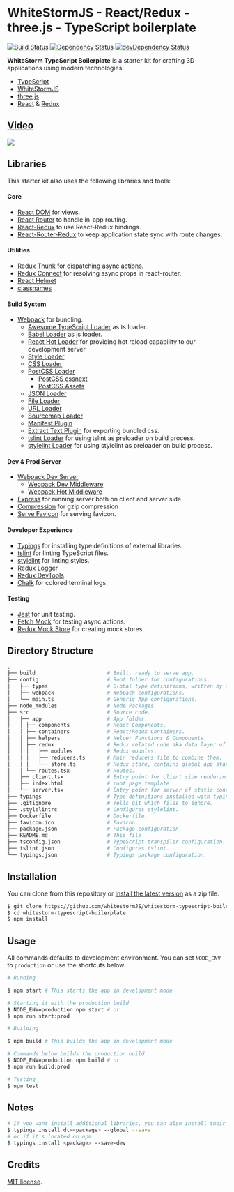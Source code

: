 # WhiteStormJS - React/Redux - three.js - TypeScript boilerplate
[![Build Status](https://travis-ci.org/WhitestormJS/whitestorm-typescript-boilerplate.svg?branch=master)](https://travis-ci.org/WhitestormJS/whitestorm-typescript-boilerplate)
[![Dependency Status](https://david-dm.org/whitestormJS/whitestorm-typescript-boilerplate.svg)](https://david-dm.org/whitestormJS/whitestorm-typescript-boilerplate)
[![devDependency Status](https://david-dm.org/whitestormJS/whitestorm-typescript-boilerplate/dev-status.svg)](https://david-dm.org/whitestormJS/whitestorm-typescript-boilerplate#info=devDependencies)

**WhiteStorm TypeScript Boilerplate** is a starter kit for crafting  3D applications using modern technologies:
- [TypeScript](https://www.typescriptlang.org/)
- [WhiteStormJS](https://whsjs.io)
- [three.js](https://threejs.org/)
- [React](https://github.com/facebook/react) & [Redux](https://github.com/reactjs/redux)

## [Video](https://streamable.com/nvvlv)

[![](http://i.imgur.com/QUPK7Ej.jpg)](https://streamable.com/nvvlv)

## Libraries
This starter kit also uses the following libraries and tools:

#### Core
- [React DOM](https://github.com/facebook/react) for views.
- [React Router](https://github.com/reactjs/react-router) to handle in-app routing.
- [React-Redux](https://github.com/reactjs/react-redux) to use React-Redux bindings.
- [React-Router-Redux](https://github.com/reactjs/react-router-redux) to keep application state sync with route changes.

#### Utilities
- [Redux Thunk](https://github.com/gaearon/redux-thunk) for dispatching async actions.
- [Redux Connect](https://github.com/makeomatic/redux-connect) for resolving async props in react-router.
- [React Helmet](https://github.com/nfl/react-helmet)
- [classnames](https://github.com/JedWatson/classnames)

#### Build System
- [Webpack](https://github.com/webpack/webpack) for bundling.
  - [Awesome TypeScript Loader](https://github.com/s-panferov/awesome-typescript-loader) as ts loader.
  - [Babel Loader](https://github.com/babel/babel-loader) as js loader.
  - [React Hot Loader](https://github.com/gaearon/react-hot-loader) for providing hot reload capability to our development server
  - [Style Loader](https://github.com/webpack/style-loader)
  - [CSS Loader](https://github.com/webpack/css-loader)
  - [PostCSS Loader](https://github.com/postcss/postcss)
    - [PostCSS cssnext](https://github.com/MoOx/postcss-cssnext)
    - [PostCSS Assets](https://github.com/assetsjs/postcss-assets)
  - [JSON Loader](https://github.com/webpack/json-loader)
  - [File Loader](https://github.com/webpack/file-loader)
  - [URL Loader](https://github.com/webpack/url-loader)
  - [Sourcemap Loader](https://github.com/webpack/source-map-loader)
  - [Manifest Plugin](https://github.com/danethurber/webpack-manifest-plugin)
  - [Extract Text Plugin](https://github.com/webpack/extract-text-webpack-plugin) for exporting bundled css.
  - [tslint Loader](https://github.com/wbuchwalter/tslint-loader) for using tslint as preloader on build process.
  - [stylelint Loader](https://github.com/adrianhall/stylelint-loader) for using stylelint as preloader on build process.

#### Dev & Prod Server
- [Webpack Dev Server](https://github.com/webpack/webpack-dev-server)
  - [Webpack Dev Middleware](https://github.com/webpack/webpack-dev-middleware)
  - [Webpack Hot Middleware](https://github.com/webpack/webpack-hot-middleware)
- [Express](https://github.com/expressjs/express) for running server both on client and server side.
- [Compression](https://github.com/expressjs/compression) for gzip compression
- [Serve Favicon](https://github.com/expressjs/serve-favicon) for serving favicon.

#### Developer Experience
- [Typings](https://github.com/typings/typings) for installing type definitions of external libraries.
- [tslint](https://github.com/palantir/tslint) for linting TypeScript files.
- [stylelint](https://github.com/stylelint/stylelint) for linting styles.
- [Redux Logger](https://github.com/theaqua/redux-logger)
- [Redux DevTools](https://github.com/gaearon/redux-devtools)
- [Chalk](https://github.com/chalk/chalk) for colored terminal logs.

#### Testing
- [Jest](https://facebook.github.io/jest/) for unit testing.
- [Fetch Mock](https://github.com/wheresrhys/fetch-mock) for testing async actions.
- [Redux Mock Store](https://github.com/arnaudbenard/redux-mock-store) for creating mock stores.

## Directory Structure
```bash
.
├── build                       # Built, ready to serve app.
├── config                      # Root folder for configurations.
│   ├── types                   # Global type definitions, written by us.
│   ├── webpack                 # Webpack configurations.
│   └── main.ts                 # Generic App configurations.
├── node_modules                # Node Packages.
├── src                         # Source code.
│   ├── app                     # App folder.
│   │ ├── components            # React Components.
│   │ ├── containers            # React/Redux Containers.
│   │ ├── helpers               # Helper Functions & Components.
│   │ ├── redux                 # Redux related code aka data layer of the app.
│   │ │   ├── modules           # Redux modules.   
│   │ │   ├── reducers.ts       # Main reducers file to combine them.  
│   │ │   └── store.ts          # Redux store, contains global app state.   
│   │ └── routes.tsx            # Routes.
│   ├── client.tsx              # Entry point for client side rendering.
│   ├── index.html              # root page template
│   └── server.tsx              # Entry point for server of static content.
├── typings                     # Type definitions installed with typings.              
├── .gitignore                  # Tells git which files to ignore.
├── .stylelintrc                # Configures stylelint.
├── Dockerfile                  # Dockerfile.
├── favicon.ico                 # Favicon.
├── package.json                # Package configuration.
├── README.md                   # This file
├── tsconfig.json               # TypeScript transpiler configuration.
├── tslint.json                 # Configures tslint.
└── typings.json                # Typings package configuration.
```

## Installation

You can clone from this repository or [install the latest version](https://github.com/whitestormJS/whitestorm-typescript-boilerplate/releases) as a zip file.

```bash
$ git clone https://github.com/whitestormJS/whitestorm-typescript-boilerplate
$ cd whitestorm-typescript-boilerplate
$ npm install
```

## Usage

All commands defaults to development environment. You can set `NODE_ENV` to `production` or use the shortcuts below.

```bash
# Running

$ npm start # This starts the app in development mode

# Starting it with the production build
$ NODE_ENV=production npm start # or
$ npm run start:prod

# Building

$ npm build # This builds the app in development mode

# Commands below builds the production build
$ NODE_ENV=production npm build # or
$ npm run build:prod

# Testing
$ npm test
```

## Notes
```bash
# If you want install additional libraries, you can also install their typings from DefinitelyTyped
$ typings install dt~<package> --global --save
# or if it's located on npm
$ typings install <package> --save-dev
```

## Credits

[MIT license](LICENSE).
